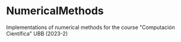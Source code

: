 # NumericalMethods
Implementations of numerical methods for the course "Computación Científica" UBB (2023-2)
